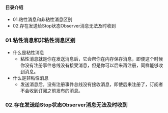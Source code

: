 #### 目录介绍
- 01.粘性消息和非粘性消息区别
- 02.存在发送给Stop状态Observer消息无法及时收到




### 01.粘性消息和非粘性消息区别
- 什么是粘性消息
    - 粘性消息就是你在发送消息后，它会帮你在内存保存消息，即便这个时候你没有注册事件总线没有接受消息，但是你可以后来再注册，同样能够收到消息。
- 什么是非粘性消息
    - 发送消息后，没有注册事件总线没有接收消息，即使后来注册了，订阅者不会收到订阅之前发布的消息。



### 02.存在发送给Stop状态Observer消息无法及时收到













